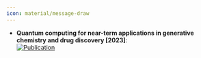 ```yaml
---
icon: material/message-draw
---
```


- **Quantum computing for near-term applications in generative chemistry and drug discovery [2023]**:   
	[![Publication](https://img.shields.io/badge/Publication-Citations:22-blue?style=for-the-badge&logo=bookstack)](https://doi.org/10.1016/j.drudis.2023.103675)  
